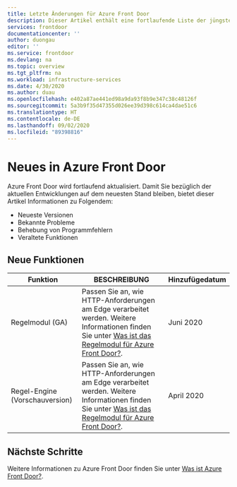 ```yaml
---
title: Letzte Änderungen für Azure Front Door
description: Dieser Artikel enthält eine fortlaufende Liste der jüngsten Änderungen, die an Azure Front Door vorgenommen wurden.
services: frontdoor
documentationcenter: ''
author: duongau
editor: ''
ms.service: frontdoor
ms.devlang: na
ms.topic: overview
ms.tgt_pltfrm: na
ms.workload: infrastructure-services
ms.date: 4/30/2020
ms.author: duau
ms.openlocfilehash: e402a87ae441ed98a9da93f8b9e347c38c48126f
ms.sourcegitcommit: 5a3b9f35d47355d026ee39d398c614ca4dae51c6
ms.translationtype: HT
ms.contentlocale: de-DE
ms.lasthandoff: 09/02/2020
ms.locfileid: "89398816"
---
```

# <a name="whats-new-in-azure-front-door"></a>Neues in Azure Front Door

Azure Front Door wird fortlaufend aktualisiert. Damit Sie bezüglich der aktuellen Entwicklungen auf dem neuesten Stand bleiben, bietet dieser Artikel Informationen zu Folgendem:

- Neueste Versionen
- Bekannte Probleme
- Behebung von Programmfehlern
- Veraltete Funktionen

## <a name="new-features"></a>Neue Funktionen

|Funktion  |BESCHREIBUNG  |Hinzufügedatum  |
|---------|---------|---------|
| Regelmodul (GA) | Passen Sie an, wie HTTP-Anforderungen am Edge verarbeitet werden. Weitere Informationen finden Sie unter [Was ist das Regelmodul für Azure Front Door?](front-door-rules-engine.md). |Juni 2020 |
| Regel-Engine (Vorschauversion) | Passen Sie an, wie HTTP-Anforderungen am Edge verarbeitet werden. Weitere Informationen finden Sie unter [Was ist das Regelmodul für Azure Front Door?](front-door-rules-engine.md). |April 2020 |


## <a name="next-steps"></a>Nächste Schritte

Weitere Informationen zu Azure Front Door finden Sie unter [Was ist Azure Front Door?](front-door-overview.md).
